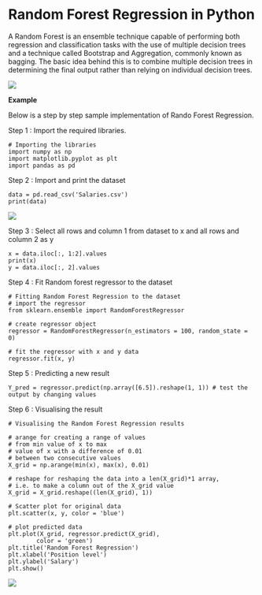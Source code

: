 # Random Forest Regression in Python

A Random Forest is an ensemble technique capable of performing both regression and classification tasks with the use of multiple decision trees and a technique called Bootstrap and Aggregation, commonly known as bagging. The basic idea behind this is to combine multiple decision trees in determining the final output rather than relying on individual decision trees.

<img src="https://media.geeksforgeeks.org/wp-content/uploads/20200516180708/Capture482.png">

**Example**

Below is a step by step sample implementation of Rando Forest Regression.

Step 1 : Import the required libraries.

```
# Importing the libraries
import numpy as np
import matplotlib.pyplot as plt
import pandas as pd
```

Step 2 : Import and print the dataset

```
data = pd.read_csv('Salaries.csv')
print(data)
```

<img src="https://media.geeksforgeeks.org/wp-content/uploads/20190530103400/Screenshot-1471.png">

Step 3 : Select all rows and column 1 from dataset to x and all rows and column 2 as y

```
x = data.iloc[:, 1:2].values
print(x)
y = data.iloc[:, 2].values
```

Step 4 : Fit Random forest regressor to the dataset

```
# Fitting Random Forest Regression to the dataset
# import the regressor
from sklearn.ensemble import RandomForestRegressor

# create regressor object
regressor = RandomForestRegressor(n_estimators = 100, random_state = 0)

# fit the regressor with x and y data
regressor.fit(x, y)
```

Step 5 : Predicting a new result

```
Y_pred = regressor.predict(np.array([6.5]).reshape(1, 1)) # test the output by changing values
```

Step 6 : Visualising the result

```
# Visualising the Random Forest Regression results

# arange for creating a range of values
# from min value of x to max
# value of x with a difference of 0.01
# between two consecutive values
X_grid = np.arange(min(x), max(x), 0.01)

# reshape for reshaping the data into a len(X_grid)*1 array,
# i.e. to make a column out of the X_grid value				
X_grid = X_grid.reshape((len(X_grid), 1))

# Scatter plot for original data
plt.scatter(x, y, color = 'blue')

# plot predicted data
plt.plot(X_grid, regressor.predict(X_grid),
		color = 'green')
plt.title('Random Forest Regression')
plt.xlabel('Position level')
plt.ylabel('Salary')
plt.show()
```

<img src="https://media.geeksforgeeks.org/wp-content/uploads/20190523104148/Screenshot-3012.png">